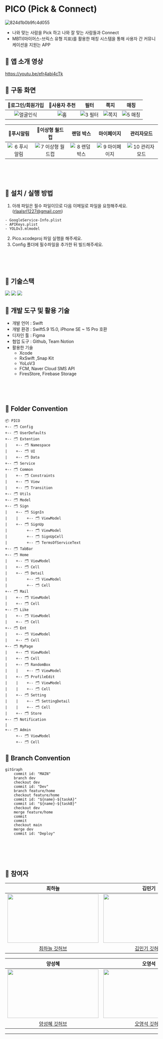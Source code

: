 # PICO (Pick & Connect)
![824d1b0b9fc4d055](https://github.com/APPSCHOOL3-iOS/final-pico/assets/74815957/eb4527e5-31a9-4e22-be3d-89d8b7f85339)

- 나와 맞는 사람을 Pick 하고 나와 잘 맞는 사람들과 Connect
- MBTI(마이어스-브릭스 유형 지표)를 활용한 매칭 시스템을 통해 사용자 간 커뮤니케이션을 지원는 APP

## 📌 앱 소개 영상
https://youtu.be/efr4abi4cTk


## 📌 구동 화면
|로그인/회원가입|사용자 추천|필터|쪽지|매칭|
|:----:|:----:|:-----:|:----:|:----:| 
|![얼굴인식](https://github.com/APPSCHOOL3-iOS/final-pico/assets/74815957/0f27ca36-f452-462b-99c8-ea7dfed70c78)|![홈](https://github.com/APPSCHOOL3-iOS/final-pico/assets/74815957/13b25798-ec1a-4908-9d19-5962de23be2c)|![3 필터](https://github.com/APPSCHOOL3-iOS/final-pico/assets/74815957/82985552-ecbc-4577-a6e4-787b36c9836b)|![쪽지](https://github.com/APPSCHOOL3-iOS/final-pico/assets/74815957/274eacd3-7621-403a-94a9-56a2d7c89e39)|![5 매칭](https://github.com/APPSCHOOL3-iOS/final-pico/assets/74815957/4642e256-8d1d-4f45-8b05-feffa88bf483)|

|푸시알림|이상형 월드컵|랜덤 박스|마이페이지|관리자모드|
|:----:|:----:|:-----:|:----:|:----:| 
|![6 푸시알림](https://github.com/APPSCHOOL3-iOS/final-pico/assets/74815957/bd6c43e1-27c0-4cde-b993-a93567f716be)|![7 이상형 월드컵](https://github.com/APPSCHOOL3-iOS/final-pico/assets/74815957/fccd0480-78d7-4637-a12f-eed2d566c0ae)|![8 랜덤박스](https://github.com/APPSCHOOL3-iOS/final-pico/assets/74815957/bdba4f06-f77f-4cc1-9219-c9f3f0e48e9f)|![9 마이페이지](https://github.com/APPSCHOOL3-iOS/final-pico/assets/74815957/3b6b0897-d5ea-441a-b0ff-46dd522ec07f)|![10 관리자모드](https://github.com/APPSCHOOL3-iOS/final-pico/assets/74815957/f12ca840-d8db-4723-98a2-8add2d8cc155)|



<br/><br/><br/>

  
## 📌 설치 / 실행 방법
1. 아래 파일은 필수 파일이므로 다음 이메일로 파일을 요청해주세요.  
(rlaalsrl1227@gmail.com)  
```
- GoogleService-Info.plist
- APIKeys.plist
- YOLOv3.mlmodel
```
2. Pico.xcodeproj 파일 실행을 해주세요.
3. Config 폴더에 필수파일을 추가한 뒤 빌드해주세요.



<br/><br/><br/>


## 📌 기술스택
<p align="leading">
  <img src="https://img.shields.io/badge/Swift-F05138?style=for-the-badge&logo=Swift&logoColor=white"/>
    <img src="https://img.shields.io/badge/UIKit-2396F3?style=for-the-badge&logo=uikit&logoColor=white"/>
  <img src="https://img.shields.io/badge/Firebase-FFCA28?style=for-the-badge&logo=Firebase&logoColor=white"/>
</p>


## 📌 개발 도구 및 활용 기술
- 개발 언어 : Swift
- 개발 환경 : Swift5.9 15.0, iPhone SE ~ 15 Pro 호환
- 디자인 툴 : Figma
- 협업 도구 : Github, Team Notion
- 활용한 기술
  - Xcode
  - RxSwift ,Snap Kit
  - YoLoV3
  - FCM, Naver Cloud SMS API
  - FiresStore, Firebase Storage


<br/><br/><br/>


## 📌 Folder Convention
```
📦 PICO
+-- 🗂 Config
+-- 🗂 UserDefaults 
+-- 🗂 Extention 
|    +-- 🗂 Namespace
|    +-- 🗂 UI
|    +-- 🗂 Data
+-- 🗂 Service
+-- 🗂 Common
|    +-- 🗂 Constraints
|    +-- 🗂 View
|    +-- 🗂 Transition
+-- 🗂 Utils 
+-- 🗂 Model 
+-- 🗂 Sign 
|    +-- 🗂 SignIn
|    |    +-- 🗂 ViewModel
|    +-- 🗂 SignUp
|         +-- 🗂 ViewModel
|         +-- 🗂 SignUpCell
|         +-- 🗂 TermsOfServiceText
+-- 🗂 TabBar
+-- 🗂 Home
|    +-- 🗂 ViewModel 
|    +-- 🗂 Cell
|    +-- 🗂 Detail 
|         +-- 🗂 ViewModel
|         +-- 🗂 Cell
+-- 🗂 Mail
|    +-- 🗂 ViewModel 
|    +-- 🗂 Cell
+-- 🗂 Like
|    +-- 🗂 ViewModel 
|    +-- 🗂 Cell
+-- 🗂 Ent
|    +-- 🗂 ViewModel 
|    +-- 🗂 Cell
+-- 🗂 MyPage
|    +-- 🗂 ViewModel 
|    +-- 🗂 Cell
|    +-- 🗂 RandomBox
|    |    +-- 🗂 ViewModel
|    +-- 🗂 ProfileEdit
|    |    +-- 🗂 ViewModel
|    |    +-- 🗂 Cell
|    +-- 🗂 Setting
|    |    +-- 🗂 SettingDetail
|    |    +-- 🗂 Cell
|    +-- 🗂 Store
+-- 🗂 Notification
|
+-- 🗂 Admin
     +-- 🗂 ViewModel 
     +-- 🗂 Cell 
```


## 📌 Branch Convention
```mermaid
gitGraph
    commit id: "MAIN"
    branch dev
    checkout dev
    commit id: "Dev"
    branch feature/home
    checkout feature/home
    commit id: "${name}-${taskA}"
    commit id: "${name}-${taskB}"
    checkout dev
    merge feature/home
    commit
    commit
    checkout main
    merge dev
    commit id: "Deploy"
    
```

<br/><br/><br/>


## 📌 참여자
|최하늘|김민기|방유빈|신희권|
|:----:|:----:|:-----:|:----:| 
|<img src = "https://avatars.githubusercontent.com/u/74815957?v=4" width="300" height="160">|<img src = "https://avatars.githubusercontent.com/u/79855248?v=4" width="300" height="160">|<img src = "https://avatars.githubusercontent.com/u/58802345?v=4" width="300" height="160">|<img src = "https://avatars.githubusercontent.com/u/55128158?v=4" width="300" height="160">|
|[최하늘 깃허브](https://github.com/HANLeeeee)|[김민기 깃허브](https://github.com/minki-kim-git)|[방유빈 깃허브](https://github.com/bangtori)|[신희권 깃허브](https://github.com/hhh131)|  

|양성혜|오영석|이제현|임대진|
|:----:|:----:|:-----:|:----:|
|<img src = "https://avatars.githubusercontent.com/u/87599027?v=4" width="300" height="160">|<img src = "https://avatars.githubusercontent.com/u/82360640?v=4" width="300" height="160">|<img src = "https://avatars.githubusercontent.com/u/104299722?v=4" width="300" height="160">|<img src = "https://avatars.githubusercontent.com/u/115560272?v=4" width="300" height="160">|
|[양성혜 깃허브](https://github.com/seongzzang)|[오영석 깃허브](https://github.com/Youngs5)|[이제현 깃허브](https://github.com/LJH3904)|[임대진 깃허브](https://github.com/DAEJINLIM)|

---
